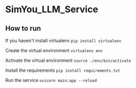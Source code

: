 # SimYou_LLM_Service

## How to run

If you haven't install virtualenv
`pip install virtualenv`

Create the virtual environment
`virtualenv env`

Activate the virtual environment
`source ./env/bin/activate`

Install the requirements
`pip install requirements.txt`

Run the service
`uvicorn main:app --reload`
